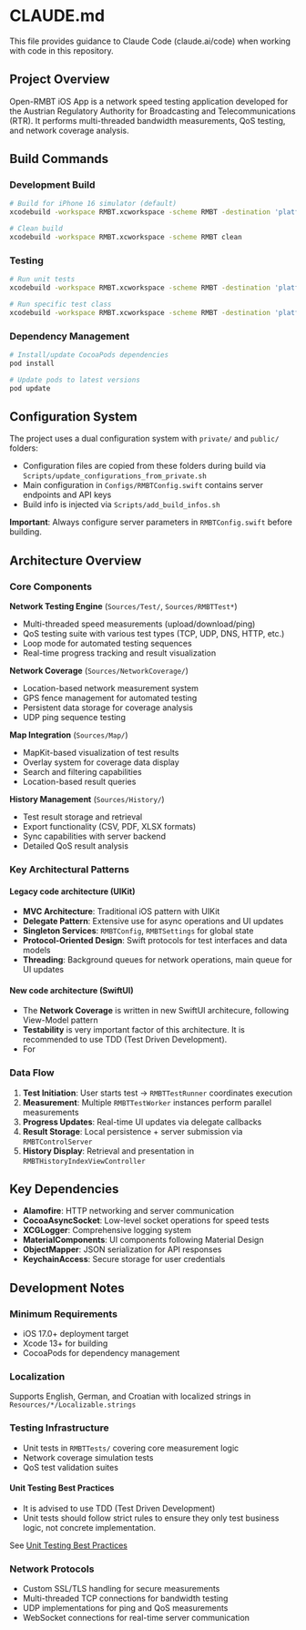 # CLAUDE.md

This file provides guidance to Claude Code (claude.ai/code) when working with code in this repository.

## Project Overview

Open-RMBT iOS App is a network speed testing application developed for the Austrian Regulatory Authority for Broadcasting and Telecommunications (RTR). It performs multi-threaded bandwidth measurements, QoS testing, and network coverage analysis.

## Build Commands

### Development Build
```bash
# Build for iPhone 16 simulator (default)
xcodebuild -workspace RMBT.xcworkspace -scheme RMBT -destination 'platform=iOS Simulator,name=iPhone 16' build

# Clean build
xcodebuild -workspace RMBT.xcworkspace -scheme RMBT clean
```

### Testing
```bash
# Run unit tests
xcodebuild -workspace RMBT.xcworkspace -scheme RMBT -destination 'platform=iOS Simulator,name=iPhone 16' test

# Run specific test class
xcodebuild -workspace RMBT.xcworkspace -scheme RMBT -destination 'platform=iOS Simulator,name=iPhone 16' test -only-testing:RMBTTests/NetworkCoverageViewModelTests
```

### Dependency Management
```bash
# Install/update CocoaPods dependencies
pod install

# Update pods to latest versions
pod update
```

## Configuration System

The project uses a dual configuration system with `private/` and `public/` folders:

- Configuration files are copied from these folders during build via `Scripts/update_configurations_from_private.sh`
- Main configuration in `Configs/RMBTConfig.swift` contains server endpoints and API keys
- Build info is injected via `Scripts/add_build_infos.sh`

**Important**: Always configure server parameters in `RMBTConfig.swift` before building.

## Architecture Overview

### Core Components

**Network Testing Engine** (`Sources/Test/`, `Sources/RMBTTest*`)
- Multi-threaded speed measurements (upload/download/ping)
- QoS testing suite with various test types (TCP, UDP, DNS, HTTP, etc.)
- Loop mode for automated testing sequences
- Real-time progress tracking and result visualization

**Network Coverage** (`Sources/NetworkCoverage/`)
- Location-based network measurement system
- GPS fence management for automated testing
- Persistent data storage for coverage analysis
- UDP ping sequence testing

**Map Integration** (`Sources/Map/`)
- MapKit-based visualization of test results
- Overlay system for coverage data display
- Search and filtering capabilities
- Location-based result queries

**History Management** (`Sources/History/`)
- Test result storage and retrieval
- Export functionality (CSV, PDF, XLSX formats)
- Sync capabilities with server backend
- Detailed QoS result analysis

### Key Architectural Patterns

#### Legacy code architecture (UIKit)
- **MVC Architecture**: Traditional iOS pattern with UIKit
- **Delegate Pattern**: Extensive use for async operations and UI updates
- **Singleton Services**: `RMBTConfig`, `RMBTSettings` for global state
- **Protocol-Oriented Design**: Swift protocols for test interfaces and data models
- **Threading**: Background queues for network operations, main queue for UI updates

#### New code architecture (SwiftUI)
- The **Network Coverage** is written in new SwiftUI architecure, following View-Model pattern
- **Testability** is very important factor of this architecture. It is recommended to use TDD (Test Driven Development).
- For 

### Data Flow

1. **Test Initiation**: User starts test → `RMBTTestRunner` coordinates execution
2. **Measurement**: Multiple `RMBTTestWorker` instances perform parallel measurements
3. **Progress Updates**: Real-time UI updates via delegate callbacks
4. **Result Storage**: Local persistence + server submission via `RMBTControlServer`
5. **History Display**: Retrieval and presentation in `RMBTHistoryIndexViewController`

## Key Dependencies

- **Alamofire**: HTTP networking and server communication
- **CocoaAsyncSocket**: Low-level socket operations for speed tests
- **XCGLogger**: Comprehensive logging system
- **MaterialComponents**: UI components following Material Design
- **ObjectMapper**: JSON serialization for API responses
- **KeychainAccess**: Secure storage for user credentials

## Development Notes

### Minimum Requirements
- iOS 17.0+ deployment target
- Xcode 13+ for building
- CocoaPods for dependency management

### Localization
Supports English, German, and Croatian with localized strings in `Resources/*/Localizable.strings`

### Testing Infrastructure
- Unit tests in `RMBTTests/` covering core measurement logic
- Network coverage simulation tests
- QoS test validation suites

#### Unit Testing Best Practices
- It is advised to use TDD (Test Driven Development)
- Unit tests should follow strict rules to ensure they only test business logic, not concrete implementation.

See [Unit Testing Best Practices](./docs/unit-testing-best-practices.md)

### Network Protocols
- Custom SSL/TLS handling for secure measurements
- Multi-threaded TCP connections for bandwidth testing
- UDP implementations for ping and QoS measurements
- WebSocket connections for real-time server communication
